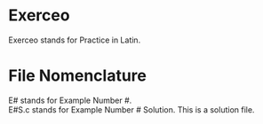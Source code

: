 # Exerceo
Exerceo stands for Practice in Latin.<br />

# File Nomenclature
E# stands for Example Number #.<br />
E#S.c stands for Example Number # Solution. This is a solution file.<br />
